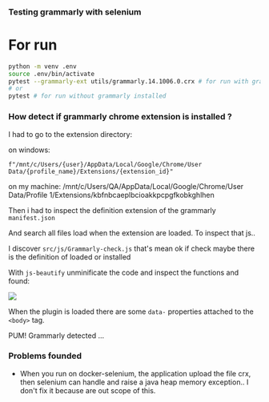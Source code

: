 ### Testing grammarly with selenium


# For run

```bash
python -m venv .env
source .env/bin/activate
pytest --grammarly-ext utils/grammarly.14.1006.0.crx # for run with grammarly installed
# or
pytest # for run without grammarly installed
```


### How detect if grammarly chrome extension is installed ?

I had to go to the extension directory:

on windows:

    f"/mnt/c/Users/{user}/AppData/Local/Google/Chrome/User Data/{profile_name}/Extensions/{extension_id}"
    
on my machine:
/mnt/c/Users/QA/AppData/Local/Google/Chrome/User Data/Profile 1/Extensions/kbfnbcaeplbcioakkpcpgfkobkghlhen

Then i had to inspect the definition extension of the grammarly `manifest.json`

And search all files load when the extension are loaded. To inspect that js..

I discover `src/js/Grammarly-check.js` that's mean ok if check maybe there is the definition of loaded or installed

With `js-beautify` unminificate the code and inspect the functions and found:

![](https://i.imgur.com/5JGyUJv.png)

When the plugin is loaded there are some `data-` properties  attached to the `<body>` tag.


PUM! Grammarly detected ...

### Problems founded

* When you run on docker-selenium, the application upload the file crx, then 
  selenium can handle and raise a java heap memory exception.. I don't fix it
  because are out scope of this.
